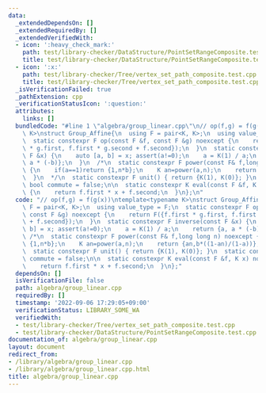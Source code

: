 ```yaml
---
data:
  _extendedDependsOn: []
  _extendedRequiredBy: []
  _extendedVerifiedWith:
  - icon: ':heavy_check_mark:'
    path: test/library-checker/DataStructure/PointSetRangeComposite.test.cpp
    title: test/library-checker/DataStructure/PointSetRangeComposite.test.cpp
  - icon: ':x:'
    path: test/library-checker/Tree/vertex_set_path_composite.test.cpp
    title: test/library-checker/Tree/vertex_set_path_composite.test.cpp
  _isVerificationFailed: true
  _pathExtension: cpp
  _verificationStatusIcon: ':question:'
  attributes:
    links: []
  bundledCode: "#line 1 \"algebra/group_linear.cpp\"\n// op(f,g) = f(g(x))\ntemplate<typename\
    \ K>\nstruct Group_Affine{\n  using F = pair<K, K>;\n  using value_type = F;\n\
    \  static constexpr F op(const F &f, const F &g) noexcept {\n    return F({f.first\
    \ * g.first, f.first * g.second + f.second});\n  }\n  static constexpr F inverse(const\
    \ F &x) {\n    auto [a, b] = x; assert(a!=0);\n    a = K(1) / a;\n    return {a,\
    \ a * (-b)};\n  }\n  /*\n  static constexpr F power(const F& f,long long n) noexcept\
    \ {\n    if(a==1)return {1,n*b};\n    K an=power(a,n);\n    return {an,b*((1-an)/(1-a))};\n\
    \  }\n  */\n  static constexpr F unit() { return {K(1), K(0)}; }\n  static constexpr\
    \ bool commute = false;\n\n  static constexpr K eval(const F &f, K x) noexcept\
    \ {\n    return f.first * x + f.second;\n  }\n};\n"
  code: "// op(f,g) = f(g(x))\ntemplate<typename K>\nstruct Group_Affine{\n  using\
    \ F = pair<K, K>;\n  using value_type = F;\n  static constexpr F op(const F &f,\
    \ const F &g) noexcept {\n    return F({f.first * g.first, f.first * g.second\
    \ + f.second});\n  }\n  static constexpr F inverse(const F &x) {\n    auto [a,\
    \ b] = x; assert(a!=0);\n    a = K(1) / a;\n    return {a, a * (-b)};\n  }\n \
    \ /*\n  static constexpr F power(const F& f,long long n) noexcept {\n    if(a==1)return\
    \ {1,n*b};\n    K an=power(a,n);\n    return {an,b*((1-an)/(1-a))};\n  }\n  */\n\
    \  static constexpr F unit() { return {K(1), K(0)}; }\n  static constexpr bool\
    \ commute = false;\n\n  static constexpr K eval(const F &f, K x) noexcept {\n\
    \    return f.first * x + f.second;\n  }\n};"
  dependsOn: []
  isVerificationFile: false
  path: algebra/group_linear.cpp
  requiredBy: []
  timestamp: '2022-09-06 17:29:05+09:00'
  verificationStatus: LIBRARY_SOME_WA
  verifiedWith:
  - test/library-checker/Tree/vertex_set_path_composite.test.cpp
  - test/library-checker/DataStructure/PointSetRangeComposite.test.cpp
documentation_of: algebra/group_linear.cpp
layout: document
redirect_from:
- /library/algebra/group_linear.cpp
- /library/algebra/group_linear.cpp.html
title: algebra/group_linear.cpp
---
```

